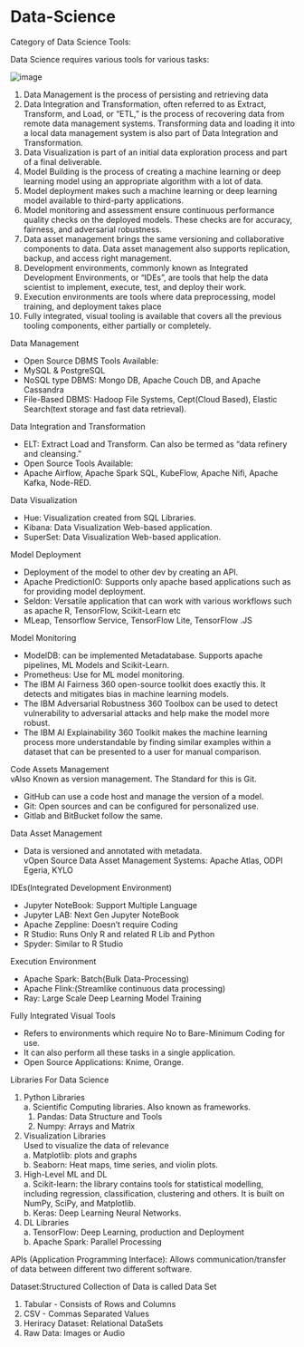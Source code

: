 # Data-Science
Category of Data Science Tools:

Data Science requires various tools for various tasks:

![image](https://user-images.githubusercontent.com/98209563/222228966-186ff91d-b913-4529-b017-278eb2532657.png)

1.  Data Management is the process of persisting and retrieving data
2.  Data Integration and Transformation, often referred to as Extract, Transform, and Load, or “ETL,” is the process of recovering data from remote data management systems. Transforming data and loading it into a local data management system is also part of Data Integration and Transformation.
3.  Data Visualization is part of an initial data exploration process and part of a final deliverable.
4.  Model Building is the process of creating a machine learning or deep learning model using an appropriate algorithm with a lot of data. 
5.  Model deployment makes such a machine learning or deep learning model available to third-party applications.
6.  Model monitoring and assessment ensure continuous performance quality checks on the deployed models. These checks are for accuracy, fairness, and adversarial robustness. 
7.  Data asset management brings the same versioning and collaborative components to data. Data asset management also supports replication, backup, and access right management.
8.  Development environments, commonly known as Integrated Development Environments, or “IDEs”, are tools that help the data scientist to implement, execute, test, and deploy their work.
9.  Execution environments are tools where data preprocessing, model training, and deployment takes place
10. Fully integrated, visual tooling is available that covers all the previous tooling components, either partially or completely.

Data Management
* Open Source DBMS Tools Available:  
* MySQL & PostgreSQL   
* NoSQL type DBMS: Mongo DB, Apache Couch DB, and Apache Cassandra   
* File-Based DBMS: Hadoop File Systems, Cept(Cloud Based), Elastic Search(text storage and fast data retrieval).  

Data Integration and Transformation
* ELT: Extract Load and Transform. Can also be termed as “data refinery and cleansing.”   
* Open Source Tools Available:   
* Apache Airflow, Apache Spark SQL, KubeFlow, Apache Nifi, Apache Kafka, Node-RED.   

Data Visualization  
* Hue: Visualization created from SQL Libraries.   
* Kibana: Data Visualization Web-based application.   
* SuperSet: Data Visualization Web-based application.   

Model Deployment   
* Deployment of the model to other dev by creating an API.    
* Apache PredictionIO: Supports only apache based applications such as for providing model deployment.    
* Seldon: Versatile application that can work with various workflows such as apache R, TensorFlow, Scikit-Learn etc    
* MLeap, Tensorflow Service, TensorFlow Lite, TensorFlow .JS    

Model Monitoring    
* ModelDB: can be implemented Metadatabase. Supports apache pipelines, ML Models and Scikit-Learn.    
* Prometheus: Use for ML model monitoring.    
* The IBM AI Fairness 360 open-source toolkit does exactly this. It detects and mitigates bias in machine learning models.   
* The IBM Adversarial Robustness 360 Toolbox can be used to detect vulnerability to adversarial attacks and help make the model more robust.    
* The IBM AI Explainability 360 Toolkit makes the machine learning process more understandable by finding similar examples within a dataset that can be presented to a user for manual comparison.   

Code Assets Management    
vAlso Known as version management. The Standard for this is Git.   
* GitHub can use a code host and manage the version of a model.   
* Git: Open sources and can be configured for personalized use.   
* Gitlab and BitBucket follow the same.   

Data Asset Management   
* Data is versioned and annotated with metadata.    
vOpen Source Data Asset Management Systems: Apache Atlas, ODPI Egeria, KYLO    

IDEs(Integrated Development Environment)    
* Jupyter NoteBook: Support Multiple Language    
* Jupyter LAB: Next Gen Jupyter NoteBook    
* Apache Zeppline: Doesn’t require Coding    
* R Studio: Runs Only R and related R Lib and Python   
* Spyder: Similar to R Studio   

Execution Environment    
* Apache Spark: Batch(Bulk Data-Processing)   
* Apache Flink:(Streamlike continuous data processing)    
* Ray: Large Scale Deep Learning Model Training    

Fully Integrated Visual Tools     
* Refers to environments which require No to Bare-Minimum Coding for use.       
* It can also perform all these tasks in a single application.   
* Open Source Applications: Knime, Orange.   

Libraries For Data Science    
1.  Python Libraries   
  a.  Scientific Computing libraries. Also known as frameworks.   
      1.  Pandas: Data Structure and Tools    
      2.  Numpy: Arrays and Matrix    
2.  Visualization Libraries   
        Used to visualize the data of relevance    
    a.  Matplotlib: plots and graphs    
    b.  Seaborn:  Heat maps, time series, and violin plots.   
3.  High-Level ML and DL   
    a. Scikit-learn: the library contains tools for statistical modelling, including regression, classification, clustering and others. It is built on NumPy, SciPy, and Matplotlib.   
    b. Keras: Deep Learning Neural Networks.   
4.  DL Libraries   
    a.  TensorFlow: Deep Learning, production and Deployment   
    b.  Apache Spark: Parallel Processing    

APIs (Application Programming Interface): Allows communication/transfer of data between different two different software.

Dataset:Structured Collection of Data is called Data Set
1. Tabular - Consists of Rows and Columns
2. CSV - Commas Separated Values
3. Heriracy Dataset: Relational DataSets
4. Raw Data: Images or Audio
